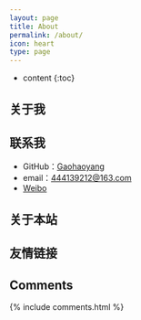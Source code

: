 ```yaml
---
layout: page
title: About
permalink: /about/
icon: heart
type: page
---
```


* content
{:toc}

## 关于我



## 联系我

* GitHub：[Gaohaoyang](https://github.com/lcsan)
* email：444139212@163.com
* [Weibo](https://weibo.com/230310012)

## 关于本站



## 友情链接


## Comments

{% include comments.html %}
